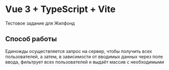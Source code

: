 # Vue 3 + TypeScript + Vite

Тестовое задание для Жилфонд

## Способ работы

Единожды осуществляется запрос на сервер, чтобы получить всех пользователей, а затем, в зависимости от вводимых данных через поле ввода, фильтрует всех пользователей и выдаёт массив с необходимыми
